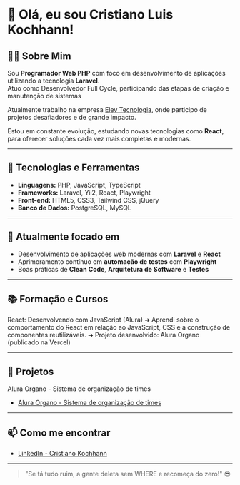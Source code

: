 # 👋 Olá, eu sou Cristiano Luis Kochhann!

## 👨‍💻 Sobre Mim
Sou **Programador Web PHP** com foco em desenvolvimento de aplicações utilizando a tecnologia **Laravel**.  
Atuo como Desenvolvedor Full Cycle, participando das etapas de criação e manutenção de sistemas

Atualmente trabalho na empresa [Elev Tecnologia](https://elev.tec.br/), onde participo de projetos desafiadores e de grande impacto.

Estou em constante evolução, estudando novas tecnologias como **React**, para oferecer soluções cada vez mais completas e modernas.

---

## 🚀 Tecnologias e Ferramentas
- **Linguagens:** PHP, JavaScript, TypeScript
- **Frameworks:** Laravel, Yii2, React, Playwright
- **Front-end:** HTML5, CSS3, Tailwind CSS, jQuery
- **Banco de Dados:** PostgreSQL, MySQL

---

## 🎯 Atualmente focado em
- Desenvolvimento de aplicações web modernas com **Laravel** e **React**
- Aprimoramento contínuo em **automação de testes** com **Playwright**
- Boas práticas de **Clean Code**, **Arquitetura de Software** e **Testes**

---

## 📚 Formação e Cursos
React: Desenvolvendo com JavaScript (Alura)
➔ Aprendi sobre o comportamento do React em relação ao JavaScript, CSS e a construção de componentes reutilizáveis.
➔ Projeto desenvolvido: Alura Organo (publicado na Vercel)

---

## 🚀 Projetos
Alura Organo - Sistema de organização de times
- [Alura Organo - Sistema de organização de times](https://alura-organo-eosin.vercel.app/)
---

## 📫 Como me encontrar
- [LinkedIn - Cristiano Kochhann](https://www.linkedin.com/in/cristiano-luis-kochhann-2797b880/?originalSubdomain=br)

---

> "Se tá tudo ruim, a gente deleta sem WHERE e recomeça do zero!" 😎

